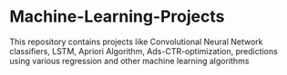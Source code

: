 # Machine-Learning-Projects
This repository contains projects like Convolutional Neural Network classifiers, LSTM, Apriori Algorithm, Ads-CTR-optimization, predictions using various regression and other machine learning algorithms

